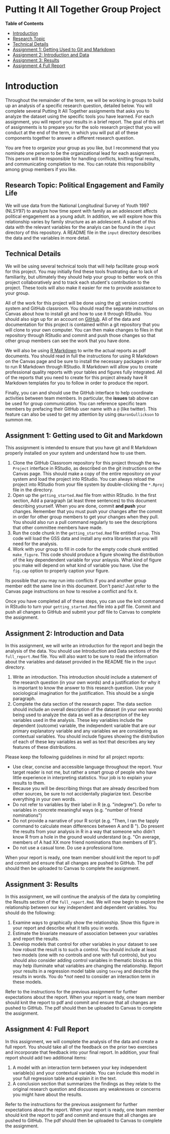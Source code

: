 # Putting It All Together Group Project

**Table of Contents**

- [Introduction](#introduction)
- [Research Topic](#esearch-topic-mens-attitudes-toward-womens-equality-by-birth-cohort)
- [Technical Details](#technical-details)
- [Assignment 1: Getting Used to Git and Markdown](#assignment-1-getting-used-to-git-and-markdown)
- [Assignment 2: Introduction and Data](#assignment-2-introduction-and-data)
- [Assignment 3: Results](#assignment-3-results)
- [Assignment 4 Full Report](#assignment-4-full-report)

# Introduction

Throughout the remainder of the term, we will be working in groups to build up an analysis of a specific research question, detailed below. You will complete several Putting It All Together assignments that asks you to analyze the dataset using the specific tools you have learned. For each assignment, you will report your results in a brief report. The goal of this set of assignments is to prepare you for the solo research project that you will conduct at the end of the term, in which you will put all of these components together to answer a different research question.

You are free to organize your group as you like, but I recommend that you nominate one person to be the organizational lead for each assignment. This person will be responsible for handling conflicts, knitting final results, and communicating completion to me. You can rotate this responsibility among group members if you like.

## Research Topic: Political Engagement and Family Life

We will use data from the National Longitudinal Survey of Youth 1997 (NLSY97) to analyze how time spent with family as an adolescent affects political engagement as a young adult. In addition, we will explore how this relationship varies by family structure as an adolescent. A subset of this data with the relevant variables for the analyis can be found in the `input` directory of this repository. A README file in the `input` directory describes the data and the variables in more detail.

## Technical Details

We will be using several technical tools that will help facilitate group work for this project. You may initially find these tools frustrating due to lack of familiarity, but ultimately they should help your group to better work on this project collaboratively and to track each student's contribution to the project. These tools will also make it easier for me to provide assistance to your group.

All of the work for this project will be done using the [git](https://git-scm.com/) version control system and GitHub classroom. You should read the separate instructions on Canvas about how to install git and how to use it through RStudio. You should also sign up for an account on [GitHub](https://github.com). All of the data and documentation for this project is contained within a git repository that you will clone to your own computer. You can then make changes to files in that repository through RStudio and commit and push those changes so that other group members can see the work that you have done.

We will also be using [R Markdown](https://rmarkdown.rstudio.com/) to write the actual reports as pdf documents. You should read in full the instructions for using R Markdown on the Canvas page and be sure to install the necessary packages in order to run R Markdown through RStudio. R Markdown will allow you to create professional quality reports with your tables and figures fully integrated. All of the reports that you need to create for this project already have R Markdown templates for you to follow in order to produce the report.

Finally, you can and should use the GitHub interface to help coordinate activities between team members. In particular, the **issues** tab above can be used for group communication. You can reference specific team members by prefacing their GitHub user name with a `@` (like twitter). This feature can also be used to get my attention by using `@AaronGullickson` to summon me.

## Assignment 1: Getting used to Git and Markdown

This assignment is intended to ensure that you have git and R Markdown properly installed on your system and understand how to use them.

1. Clone the GitHub Classroom repository for this project through the `New Project` interface in RStudio, as described on the git instructions on the Canvas page. This should make a copy of the entire repository on your system and load the project into RStudio. You can always reload the project into RStudio from your file system by double-clicking the `*.Rproj` file in the directory.
2. Open up the `getting_started.Rmd` file from within RStudio. In the first section, Add a paragraph (at least three sentences) to this document describing yourself. When you are done, commit **and push** your changes. Remember that you must push your changes after the commit in order for other group members to get your changes when they pull. You should also run a pull command regularly to see the descriptions that other committee members have made.
3. Run the code chunk in the `getting_started.Rmd` file entitled `setup`. This code will load the GSS data and install any extra libraries that you will need for the analysis.
4. Work with your group to fill in code for the empty code chunk entitled `make_figure`. This code should produce a figure showing the distribution of the key dependendent variable for your anlaysis. What kind of figure you make will depend on what kind of variable you have. Use the `fig.cap` option to properly caption your figure.

Its possible that you may run into conflicts if you and another group member edit the same line in this document. Don't panic! Just refer to the Canvas page instructions on how to resolve a conflict and fix it.

Once you have completed all of these steps, you can use the knit command in RStudio to turn your `getting_started.Rmd` file into a pdf file. Commit and push all changes to GitHub and submit your pdf file to Canvas to complete the assignment.

## Assignment 2: Introduction and Data

In this assignment, we will write an introduction for the report and begin the analysis of the data. You should use Introduction and Data sections of the `full_report.Rmd` file. You will also want to be sure to read the information about the variables and dataset provided in the README file in the `input` directory.

1. Write an introduction. This introduction should include a statement of the research question (in your own words) and a justification for why it is important to know the answer to this research question. Use your sociological imagination for the justification. This should be a single paragraph.
2. Complete the data section of the research paper. The data section should include an overall description of the dataset (in your own words) being used to analyze the data as well as a description of the key variables used in the analysis. These key variables include the dependent (outcome) variable, the independent variable that are our primary explanatory variable and any variables we are considering as contextual variables. You should include figures showing the distribution of each of these key variables as well as text that describes any key features of these distributions.

Please keep the following guidelines in mind for all project reports:

- Use clear, concise and accessible language throughout the report. Your target reader is not me, but rather a smart group of people who have little experience in interpreting statistics. Your job is to explain your results to them.
- Because you will be describing things that are already described from other sources, be sure to not accidentally plagiarize text. Describe everything in your own words.
- Do not refer to variables by their label in R (e.g. "indegree"). Do refer to variables in concrete meaningful ways (e.g. "number of friend nominations")
- Do not provide a narrative of your R script (e.g. "Then, I ran the tapply command to calculate mean differences between A and B "). Do present the results from your analysis in R in a way that someone who didn't know R from a hole in the ground would understand (e.g. "On average, members of A had XX more friend nominations than members of B").
- Do not use a casual tone. Do use a professional tone.

When your report is ready, one team member should knit the report to pdf and commit and ensure that all changes are pushed to GitHub. The pdf should then be uploaded to Canvas to complete the assignment.

## Assignment 3: Results

In this assignment, we will continue the analysis of the data by completing the Results section of the `full_report.Rmd`. We will now begin to explore the relationship between our key independent and dependent variables. You should do the following:

1. Examine ways to graphically show the relationship. Show this figure in your report and describe what it tells you in words.
2. Estimate the bivariate measure of association between your variables and report the results.
3. Develop models that control for other variables in your dataset to see how robust the result is to such a control. You should include at least two models (one with no controls and one with full controls), but you should also consider adding control variables in thematic blocks as this may help illuminate what variables are changing the relationship. Report your results in a regression model table using `texreg` and describe the results in words. You do **not* need to consider an interaction term in these models.

Refer to the instructions for the previous assignment for further expectations about the report. When your report is ready, one team member should knit the report to pdf and commit and ensure that all changes are pushed to GitHub. The pdf should then be uploaded to Canvas to complete the assignment.

## Assignment 4: Full Report

In this assignment, we will complete the analysis of the  data and create a full report. You should take all of the feedback on the prior two exercises and incorporate that feedback into your final report. In addition, your final report should add two additional items:

1. A model with an interaction term between your key independent variable(s) and your contextual variable. You can include this model in your full regression table and explain it in the text.
2. A conclusion section that summarizes the findings as they relate to the original research question and discusses any weaknesses or concerns you might have about the results.

Refer to the instructions for the previous assignment for further expectations about the report. When your report is ready, one team member should knit the report to pdf and commit and ensure that all changes are pushed to GitHub. The pdf should then be uploaded to Canvas to complete the assignment.
